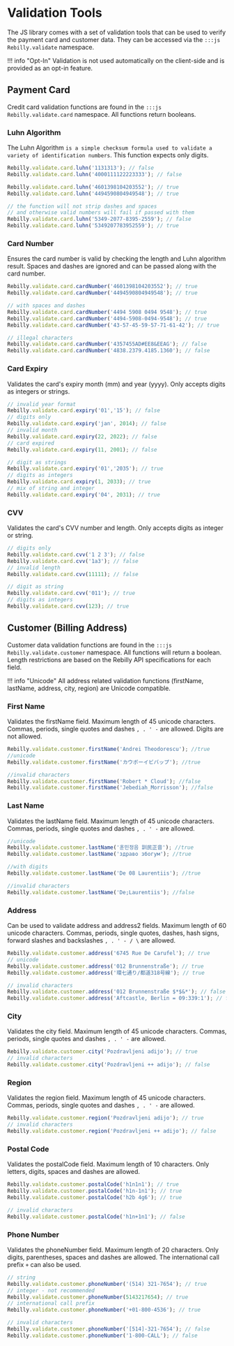 # Validation Tools
The JS library comes with a set of validation tools that can be used to verify the payment card and customer data. They can be accessed via the `:::js Rebilly.validate` namespace.

!!! info "Opt-In"
    Validation is not used automatically on the client-side and is provided as an opt-in feature. 

## Payment Card
Credit card validation functions are found in the `:::js Rebilly.validate.card` namespace. All functions return booleans.

### Luhn Algorithm

The Luhn Algorithm `is a simple checksum formula used to validate a variety of identification numbers`. This function expects only digits.

```js
Rebilly.validate.card.luhn('1131313'); // false
Rebilly.validate.card.luhn('4000111122223333'); // false

Rebilly.validate.card.luhn('4601398104203552'); // true
Rebilly.validate.card.luhn('4494590804949548'); // true

// the function will not strip dashes and spaces
// and otherwise valid numbers will fail if passed with them
Rebilly.validate.card.luhn('5349-2077-8395-2559'); // false
Rebilly.validate.card.luhn('5349207783952559'); // true
```

### Card Number
Ensures the card number is valid by checking the length and Luhn algorithm result. Spaces and dashes are ignored and can be passed along with the card number.

```js
Rebilly.validate.card.cardNumber('4601398104203552'); // true
Rebilly.validate.card.cardNumber('4494590804949548'); // true

// with spaces and dashes
Rebilly.validate.card.cardNumber('4494 5908 0494 9548'); // true
Rebilly.validate.card.cardNumber('4494-5908-0494-9548'); // true
Rebilly.validate.card.cardNumber('43-57-45-59-57-71-61-42'); // true

// illegal characters
Rebilly.validate.card.cardNumber('4357455AD#EE8&EEAG'); // false
Rebilly.validate.card.cardNumber('4838.2379.4185.1360'); // false
```

### Card Expiry
Validates the card's expiry month (mm) and year (yyyy). Only accepts digits as integers or strings.

```js
// invalid year format
Rebilly.validate.card.expiry('01','15'); // false
// digits only
Rebilly.validate.card.expiry('jan', 2014); // false
// invalid month
Rebilly.validate.card.expiry(22, 2022); // false
// card expired
Rebilly.validate.card.expiry(11, 2001); // false

// digit as strings
Rebilly.validate.card.expiry('01','2035'); // true
// digits as integers
Rebilly.validate.card.expiry(1, 2033); // true
// mix of string and integer
Rebilly.validate.card.expiry('04', 2031); // true
```

### CVV
Validates the card's CVV number and length. Only accepts digits as integer or string.

```js
// digits only
Rebilly.validate.card.cvv('1 2 3'); // false
Rebilly.validate.card.cvv('1a3'); // false
// invalid length
Rebilly.validate.card.cvv(11111); // false

// digit as string
Rebilly.validate.card.cvv('011'); // true
// digits as integers
Rebilly.validate.card.cvv(123); // true
```

## Customer (Billing Address)
Customer data validation functions are found in the `:::js Rebilly.validate.customer` namespace. All functions will return a boolean. 
Length restrictions are based on the Rebilly API specifications for each field.

!!! info "Unicode"
    All address related validation functions (firstName, lastName, address, city, region) are Unicode compatible.
    
### First Name

Validates the firstName field. Maximum length of 45 unicode characters. Commas, periods, single quotes and dashes `, . ' -` are allowed. Digits are not allowed.

```js
Rebilly.validate.customer.firstName('Andrei Theodorescu'); //true
//unicode
Rebilly.validate.customer.firstName('カウボーイビバップ'); //true

//invalid characters
Rebilly.validate.customer.firstName('Robert * Cloud'); //false
Rebilly.validate.customer.firstName('Jebediah_Morrisson'); //false
```

### Last Name

Validates the lastName field. Maximum length of 45 unicode characters. Commas, periods, single quotes and dashes `, . ' -` are allowed.

```js
//unicode
Rebilly.validate.customer.lastName('훈민정음 訓民正音'); //true
Rebilly.validate.customer.lastName('здраво збогум'); //true

//with digits
Rebilly.validate.customer.lastName('De 08 Laurentiis'); //true

//invalid characters
Rebilly.validate.customer.lastName('De;Laurentiis'); //false
```


### Address

Can be used to validate address and address2 fields. Maximum length of 60 unicode characters. 
Commas, periods, single quotes, dashes, hash signs, forward slashes and backslashes `, . ' - / \` are allowed.

```js
Rebilly.validate.customer.address('6745 Rue De Carufel'); // true
// unicode
Rebilly.validate.customer.address('012 Brunnenstraße'); // true
Rebilly.validate.customer.address('環七通り/都道318号線'); // true

// invalid characters
Rebilly.validate.customer.address('012 Brunnenstraße $*$&*'); // false
Rebilly.validate.customer.address('Aftcastle, Berlin = 09:339:1'); // false
```


### City

Validates the city field. Maximum length of 45 unicode characters. Commas, periods, single quotes and dashes `, . ' -` are allowed.

```js
Rebilly.validate.customer.city('Pozdravljeni adijo'); // true
// invalid characters
Rebilly.validate.customer.city('Pozdravljeni ++ adijo'); // false
```

### Region

Validates the region field. Maximum length of 45 unicode characters. Commas, periods, single quotes and dashes `, . ' -` are allowed.

```js
Rebilly.validate.customer.region('Pozdravljeni adijo'); // true
// invalid characters
Rebilly.validate.customer.region('Pozdravljeni ++ adijo'); // false
```


### Postal Code

Validates the postalCode field. Maximum length of 10 characters. Only letters, digits, spaces and dashes are allowed.

```js
Rebilly.validate.customer.postalCode('h1n1n1'); // true
Rebilly.validate.customer.postalCode('h1n-1n1'); // true
Rebilly.validate.customer.postalCode('h2b 4g6'); // true

// invalid characters
Rebilly.validate.customer.postalCode('h1n+1n1'); // false
```

### Phone Number

Validates the phoneNumber field. Maximum length of 20 characters. Only digits, parentheses, spaces and dashes are allowed. The international call prefix `+` can also be used.

```js
// string
Rebilly.validate.customer.phoneNumber('(514) 321-7654'); // true
// integer - not recommended
Rebilly.validate.customer.phoneNumber(5143217654); // true
// international call prefix
Rebilly.validate.customer.phoneNumber('+01-800-4536'); // true

// invalid characters
Rebilly.validate.customer.phoneNumber('[514]-321-7654'); // false
Rebilly.validate.customer.phoneNumber('1-800-CALL'); // false
```
